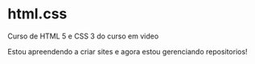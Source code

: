 # html.css
Curso de HTML 5 e CSS 3 do curso em video

Estou apreendendo a criar sites e agora estou gerenciando repositorios!